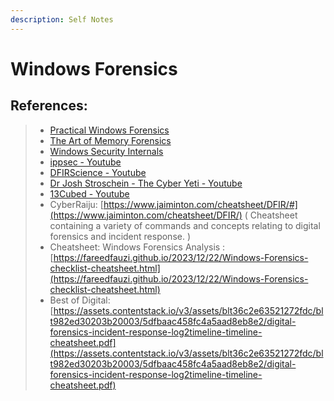 ```yaml
---
description: Self Notes
---
```


# Windows Forensics

## **References:**

> * [Practical Windows Forensics](https://www.amazon.com/Practical-Windows-Forensics-Ayman-Shaaban/dp/1783554096)
> * [The Art of Memory Forensics](https://www.amazon.com/Art-Memory-Forensics-Detecting-Malware/dp/1118825098)
> * [Windows Security Internals](https://amzn.eu/d/8FZPyss)
> * [ippsec - Youtube](https://www.youtube.com/@ippsec)
> * [DFIRScience - Youtube](https://www.youtube.com/@DFIRScience)
> * [Dr Josh Stroschein - The Cyber Yeti - Youtube](https://www.youtube.com/@jstrosch)
> * [13Cubed - Youtube](https://www.youtube.com/@13Cubed)
> * CyberRaiju: [https://www.jaiminton.com/cheatsheet/DFIR/#](https://www.jaiminton.com/cheatsheet/DFIR/) ( Cheatsheet containing a variety of commands and concepts relating to digital forensics and incident response. )
> * Cheatsheet: Windows Forensics Analysis : [https://fareedfauzi.github.io/2023/12/22/Windows-Forensics-checklist-cheatsheet.html](https://fareedfauzi.github.io/2023/12/22/Windows-Forensics-checklist-cheatsheet.html)
> * Best of Digital: [https://assets.contentstack.io/v3/assets/blt36c2e63521272fdc/blt982ed30203b20003/5dfbaac458fc4a5aad8eb8e2/digital-forensics-incident-response-log2timeline-timeline-cheatsheet.pdf](https://assets.contentstack.io/v3/assets/blt36c2e63521272fdc/blt982ed30203b20003/5dfbaac458fc4a5aad8eb8e2/digital-forensics-incident-response-log2timeline-timeline-cheatsheet.pdf)
